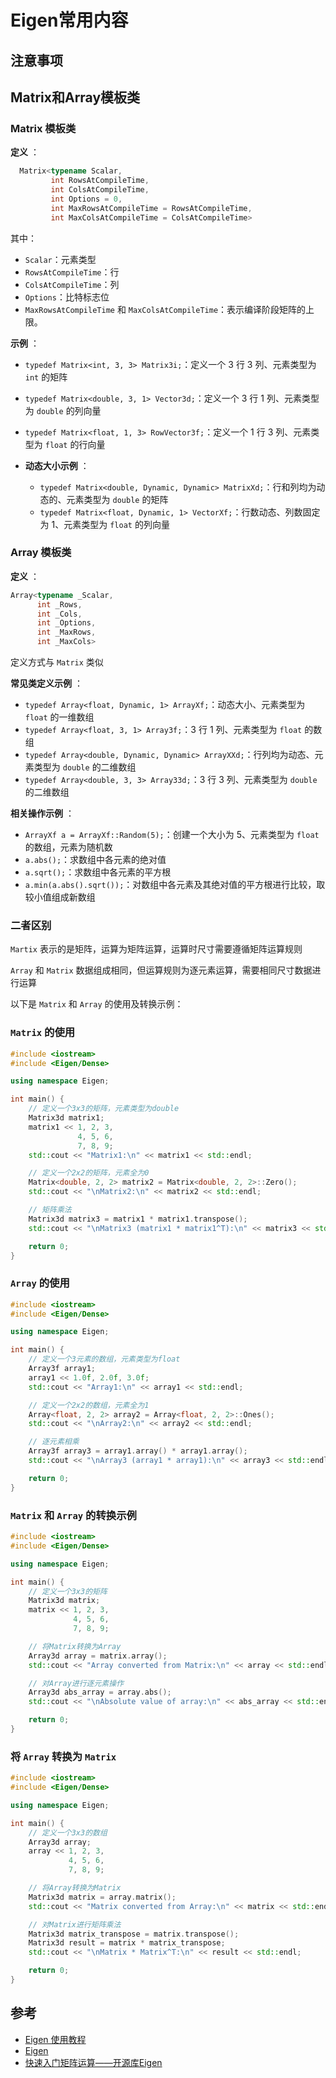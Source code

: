 # Eigen常用内容

## 注意事项

## Matrix和Array模板类

### Matrix 模板类

**定义** ：

```cpp
  Matrix<typename Scalar, 
         int RowsAtCompileTime, 
         int ColsAtCompileTime, 
         int Options = 0, 
         int MaxRowsAtCompileTime = RowsAtCompileTime, 
         int MaxColsAtCompileTime = ColsAtCompileTime>
```
其中：

- `Scalar`：元素类型
- `RowsAtCompileTime`：行
- `ColsAtCompileTime`：列
- `Options`：比特标志位
- `MaxRowsAtCompileTime` 和 `MaxColsAtCompileTime`：表示编译阶段矩阵的上限。

**示例** ：
    
- `typedef Matrix<int, 3, 3> Matrix3i;`：定义一个 3 行 3 列、元素类型为 `int` 的矩阵

- `typedef Matrix<double, 3, 1> Vector3d;`：定义一个 3 行 1 列、元素类型为 `double` 的列向量

- `typedef Matrix<float, 1, 3> RowVector3f;`：定义一个 1 行 3 列、元素类型为 `float` 的行向量

- **动态大小示例** ：
    * `typedef Matrix<double, Dynamic, Dynamic> MatrixXd;`：行和列均为动态的、元素类型为 `double` 的矩阵
    * `typedef Matrix<float, Dynamic, 1> VectorXf;`：行数动态、列数固定为 1、元素类型为 `float` 的列向量

### Array 模板类

**定义** ：

```cpp
Array<typename _Scalar, 
      int _Rows, 
      int _Cols, 
      int _Options, 
      int _MaxRows, 
      int _MaxCols>
```
定义方式与 `Matrix` 类似

**常见类定义示例** ：

- `typedef Array<float, Dynamic, 1> ArrayXf;`：动态大小、元素类型为 `float` 的一维数组
- `typedef Array<float, 3, 1> Array3f;`：3 行 1 列、元素类型为 `float` 的数组
- `typedef Array<double, Dynamic, Dynamic> ArrayXXd;`：行列均为动态、元素类型为 `double` 的二维数组
- `typedef Array<double, 3, 3> Array33d;`：3 行 3 列、元素类型为 `double` 的二维数组

**相关操作示例** ：
- `ArrayXf a = ArrayXf::Random(5);`：创建一个大小为 5、元素类型为 `float` 的数组，元素为随机数
- `a.abs();`：求数组中各元素的绝对值
- `a.sqrt();`：求数组中各元素的平方根
- `a.min(a.abs().sqrt());`：对数组中各元素及其绝对值的平方根进行比较，取较小值组成新数组

### 二者区别

`Martix` 表示的是矩阵，运算为矩阵运算，运算时尺寸需要遵循矩阵运算规则

`Array` 和 `Matrix` 数据组成相同，但运算规则为逐元素运算，需要相同尺寸数据进行运算

以下是 `Matrix` 和 `Array` 的使用及转换示例：

### `Matrix` 的使用

```cpp
#include <iostream>
#include <Eigen/Dense>

using namespace Eigen;

int main() {
    // 定义一个3x3的矩阵，元素类型为double
    Matrix3d matrix1;
    matrix1 << 1, 2, 3,
               4, 5, 6,
               7, 8, 9;
    std::cout << "Matrix1:\n" << matrix1 << std::endl;

    // 定义一个2x2的矩阵，元素全为0
    Matrix<double, 2, 2> matrix2 = Matrix<double, 2, 2>::Zero();
    std::cout << "\nMatrix2:\n" << matrix2 << std::endl;

    // 矩阵乘法
    Matrix3d matrix3 = matrix1 * matrix1.transpose();
    std::cout << "\nMatrix3 (matrix1 * matrix1^T):\n" << matrix3 << std::endl;

    return 0;
}
```

### `Array` 的使用

```cpp
#include <iostream>
#include <Eigen/Dense>

using namespace Eigen;

int main() {
    // 定义一个3元素的数组，元素类型为float
    Array3f array1;
    array1 << 1.0f, 2.0f, 3.0f;
    std::cout << "Array1:\n" << array1 << std::endl;

    // 定义一个2x2的数组，元素全为1
    Array<float, 2, 2> array2 = Array<float, 2, 2>::Ones();
    std::cout << "\nArray2:\n" << array2 << std::endl;

    // 逐元素相乘
    Array3f array3 = array1.array() * array1.array();
    std::cout << "\nArray3 (array1 * array1):\n" << array3 << std::endl;

    return 0;
}
```

### `Matrix` 和 `Array` 的转换示例

```cpp
#include <iostream>
#include <Eigen/Dense>

using namespace Eigen;

int main() {
    // 定义一个3x3的矩阵
    Matrix3d matrix;
    matrix << 1, 2, 3,
              4, 5, 6,
              7, 8, 9;

    // 将Matrix转换为Array
    Array3d array = matrix.array();
    std::cout << "Array converted from Matrix:\n" << array << std::endl;

    // 对Array进行逐元素操作
    Array3d abs_array = array.abs();
    std::cout << "\nAbsolute value of array:\n" << abs_array << std::endl;

    return 0;
}
```

### 将 `Array` 转换为 `Matrix`

```cpp
#include <iostream>
#include <Eigen/Dense>

using namespace Eigen;

int main() {
    // 定义一个3x3的数组
    Array3d array;
    array << 1, 2, 3,
             4, 5, 6,
             7, 8, 9;

    // 将Array转换为Matrix
    Matrix3d matrix = array.matrix();
    std::cout << "Matrix converted from Array:\n" << matrix << std::endl;

    // 对Matrix进行矩阵乘法
    Matrix3d matrix_transpose = matrix.transpose();
    Matrix3d result = matrix * matrix_transpose;
    std::cout << "\nMatrix * Matrix^T:\n" << result << std::endl;

    return 0;
}
```


## 参考

- [Eigen 使用教程](https://www.zywvvd.com/notes/coding/cpp/eigen/eigen-usage/)
- [Eigen](https://libeigen.gitlab.io/eigen/docs-nightly/GettingStarted.html)
- [快速入门矩阵运算——开源库Eigen](https://zhuanlan.zhihu.com/p/293023673)